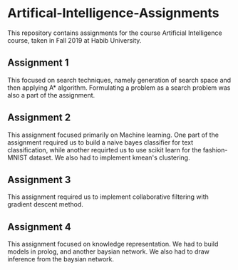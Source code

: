 # Artifical-Intelligence-Assignments
This repository contains assignments for the course Artificial Intelligence course, taken in Fall 2019 at Habib University.

## Assignment 1
This focused on search techniques, namely generation of search space and then applying A* algorithm. Formulating a problem as a search problem was also a part of the assignment.

## Assignment 2
This assignment focused primarily on Machine learning. One part of the assignment required us to build a naive bayes classifier for text classification, while another requirted us to use scikit learn for the fashion-MNIST dataset. We also had to implement kmean's clustering.

## Assignment 3
This assignment required us to implement collaborative filtering with gradient descent method.

## Assignment 4
This assignment focused on knowledge representation. We had to build models in prolog, and another baysian network. We also had to draw inference from the baysian network.
